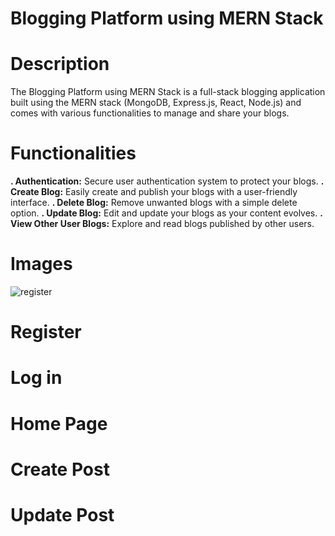 # Blogging Platform using MERN Stack

# Description
The Blogging Platform using MERN Stack is a full-stack blogging application built using the MERN stack (MongoDB, Express.js, React, Node.js) and comes with various functionalities to manage and share your blogs.
# Functionalities
 **. Authentication:** Secure user authentication system to protect your blogs.
**. Create Blog:** Easily create and publish your blogs with a user-friendly interface.
**. Delete Blog:** Remove unwanted blogs with a simple delete option.
**. Update Blog:** Edit and update your blogs as your content evolves.
**. View Other User Blogs:** Explore and read blogs published by other users.

# Images
![register](https://github.com/user-attachments/assets/69ac4132-12f5-49e9-9428-90439db7aeb8)
# Register

# Log in 

# Home Page

# Create Post

# Update Post 
